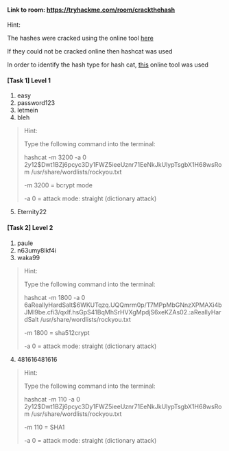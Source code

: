 #### Link to room: https://tryhackme.com/room/crackthehash

Hint: 

The hashes were cracked using the online tool [here](https://crackstation.net/)

If they could not be cracked online then hashcat was used

In order to identify the hash type for hash cat, [this](https://www.onlinehashcrack.com/hash-identification.php#results) online tool was used 

#### [Task 1] Level 1
   1. easy 
   2. password123
   3. letmein
   4. bleh 
  > Hint: 
  >
  > Type the following command into the terminal: 
  >
  > hashcat -m 3200 -a 0 $2y$12$Dwt1BZj6pcyc3Dy1FWZ5ieeUznr71EeNkJkUlypTsgbX1H68wsRom /usr/share/wordlists/rockyou.txt
  >
  > -m 3200 = bcrypt mode 
  >
  > -a 0 = attack mode: straight (dictionary attack) 
   5. Eternity22

#### [Task 2] Level 2 
   1. paule
   2. n63umy8lkf4i
   3. waka99
> Hint: 
>
> Type the following command into the terminal: 
>
> hashcat -m 1800 -a 0 $6$aReallyHardSalt$6WKUTqzq.UQQmrm0p/T7MPpMbGNnzXPMAXi4bJMl9be.cfi3/qxIf.hsGpS41BqMhSrHVXgMpdjS6xeKZAs02.:aReallyHardSalt /usr/share/wordlists/rockyou.txt
>
> -m 1800 = sha512crypt
>
> -a 0 = attack mode: straight (dictionary attack) 
   4. 481616481616
> Hint: 
>
> Type the following command into the terminal: 
>
> hashcat -m 110 -a 0 $2y$12$Dwt1BZj6pcyc3Dy1FWZ5ieeUznr71EeNkJkUlypTsgbX1H68wsRom /usr/share/wordlists/rockyou.txt
>
> -m 110 = SHA1 
>
> -a 0 = attack mode: straight (dictionary attack) 
